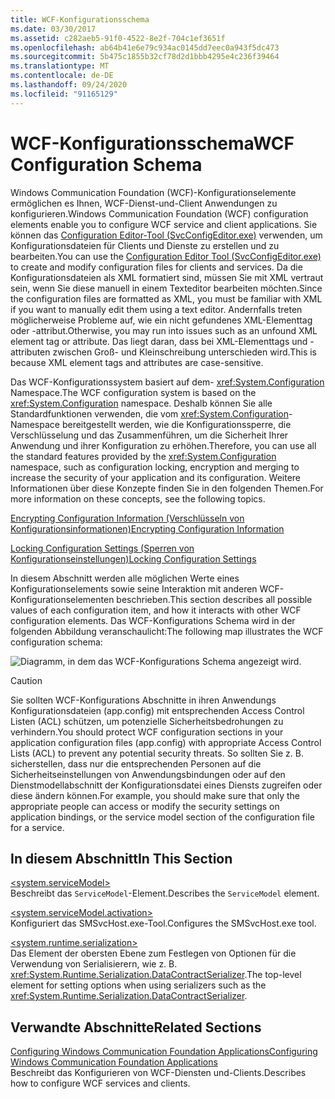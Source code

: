```yaml
---
title: WCF-Konfigurationsschema
ms.date: 03/30/2017
ms.assetid: c282aeb5-91f0-4522-8e2f-704c1ef3651f
ms.openlocfilehash: ab64b41e6e79c934ac0145dd7eec0a943f5dc473
ms.sourcegitcommit: 5b475c1855b32cf78d2d1bbb4295e4c236f39464
ms.translationtype: MT
ms.contentlocale: de-DE
ms.lasthandoff: 09/24/2020
ms.locfileid: "91165129"
---
```

# <a name="wcf-configuration-schema"></a><span data-ttu-id="05c21-102">WCF-Konfigurationsschema</span><span class="sxs-lookup"><span data-stu-id="05c21-102">WCF Configuration Schema</span></span>

<span data-ttu-id="05c21-103">Windows Communication Foundation (WCF)-Konfigurationselemente ermöglichen es Ihnen, WCF-Dienst-und-Client Anwendungen zu konfigurieren.</span><span class="sxs-lookup"><span data-stu-id="05c21-103">Windows Communication Foundation (WCF) configuration elements enable you to configure WCF service and client applications.</span></span> <span data-ttu-id="05c21-104">Sie können das [Configuration Editor-Tool (SvcConfigEditor.exe)](../../../wcf/configuration-editor-tool-svcconfigeditor-exe.md) verwenden, um Konfigurationsdateien für Clients und Dienste zu erstellen und zu bearbeiten.</span><span class="sxs-lookup"><span data-stu-id="05c21-104">You can use the [Configuration Editor Tool (SvcConfigEditor.exe)](../../../wcf/configuration-editor-tool-svcconfigeditor-exe.md) to create and modify configuration files for clients and services.</span></span> <span data-ttu-id="05c21-105">Da die Konfigurationsdateien als XML formatiert sind, müssen Sie mit XML vertraut sein, wenn Sie diese manuell in einem Texteditor bearbeiten möchten.</span><span class="sxs-lookup"><span data-stu-id="05c21-105">Since the configuration files are formatted as XML, you must be familiar with XML if you want to manually edit them using a text editor.</span></span> <span data-ttu-id="05c21-106">Andernfalls treten möglicherweise Probleme auf, wie ein nicht gefundenes XML-Elementtag oder -attribut.</span><span class="sxs-lookup"><span data-stu-id="05c21-106">Otherwise, you may run into issues such as an unfound XML element tag or attribute.</span></span> <span data-ttu-id="05c21-107">Das liegt daran, dass bei XML-Elementtags und -attributen zwischen Groß- und Kleinschreibung unterschieden wird.</span><span class="sxs-lookup"><span data-stu-id="05c21-107">This is because XML element tags and attributes are case-sensitive.</span></span>  
  
 <span data-ttu-id="05c21-108">Das WCF-Konfigurationssystem basiert auf dem- <xref:System.Configuration> Namespace.</span><span class="sxs-lookup"><span data-stu-id="05c21-108">The WCF configuration system is based on the <xref:System.Configuration> namespace.</span></span> <span data-ttu-id="05c21-109">Deshalb können Sie alle Standardfunktionen verwenden, die vom <xref:System.Configuration>-Namespace bereitgestellt werden, wie die Konfigurationssperre, die Verschlüsselung und das Zusammenführen, um die Sicherheit Ihrer Anwendung und ihrer Konfiguration zu erhöhen.</span><span class="sxs-lookup"><span data-stu-id="05c21-109">Therefore, you can use all the standard features provided by the <xref:System.Configuration> namespace, such as configuration locking, encryption and merging to increase the security of your application and its configuration.</span></span> <span data-ttu-id="05c21-110">Weitere Informationen über diese Konzepte finden Sie in den folgenden Themen.</span><span class="sxs-lookup"><span data-stu-id="05c21-110">For more information on these concepts, see the following topics.</span></span>  
  
 <span data-ttu-id="05c21-111">[Encrypting Configuration Information (Verschlüsseln von Konfigurationsinformationen)](/previous-versions/aspnet/53tyfkaw(v=vs.100))</span><span class="sxs-lookup"><span data-stu-id="05c21-111">[Encrypting Configuration Information](/previous-versions/aspnet/53tyfkaw(v=vs.100))</span></span>  
  
 <span data-ttu-id="05c21-112">[Locking Configuration Settings (Sperren von Konfigurationseinstellungen)](/previous-versions/aspnet/55th21y4(v=vs.100))</span><span class="sxs-lookup"><span data-stu-id="05c21-112">[Locking Configuration Settings](/previous-versions/aspnet/55th21y4(v=vs.100))</span></span>  
  
 <span data-ttu-id="05c21-113">In diesem Abschnitt werden alle möglichen Werte eines Konfigurationselements sowie seine Interaktion mit anderen WCF-Konfigurationselementen beschrieben.</span><span class="sxs-lookup"><span data-stu-id="05c21-113">This section describes all possible values of each configuration item, and how it interacts with other WCF configuration elements.</span></span> <span data-ttu-id="05c21-114">Das WCF-Konfigurations Schema wird in der folgenden Abbildung veranschaulicht:</span><span class="sxs-lookup"><span data-stu-id="05c21-114">The following map illustrates the WCF configuration schema:</span></span>  
  
 ![Diagramm, in dem das WCF-Konfigurations Schema angezeigt wird.](./media/index/windows-communication-foundation-configuration-schema.gif)  
  
> [!CAUTION]
> <span data-ttu-id="05c21-116">Sie sollten WCF-Konfigurations Abschnitte in ihren Anwendungs Konfigurationsdateien (app.config) mit entsprechenden Access Control Listen (ACL) schützen, um potenzielle Sicherheitsbedrohungen zu verhindern.</span><span class="sxs-lookup"><span data-stu-id="05c21-116">You should protect WCF configuration sections in your application configuration files (app.config) with appropriate Access Control Lists (ACL) to prevent any potential security threats.</span></span>  <span data-ttu-id="05c21-117">So sollten Sie z.&#160;B. sicherstellen, dass nur die entsprechenden Personen auf die Sicherheitseinstellungen von Anwendungsbindungen oder auf den Dienstmodellabschnitt der Konfigurationsdatei eines Diensts zugreifen oder diese ändern können.</span><span class="sxs-lookup"><span data-stu-id="05c21-117">For example, you should make sure that only the appropriate people can access or modify the security settings on application bindings, or the service model section of the configuration file for a service.</span></span>  
  
## <a name="in-this-section"></a><span data-ttu-id="05c21-118">In diesem Abschnitt</span><span class="sxs-lookup"><span data-stu-id="05c21-118">In This Section</span></span>  

 [\<system.serviceModel>](system-servicemodel.md)  
 <span data-ttu-id="05c21-119">Beschreibt das `ServiceModel`-Element.</span><span class="sxs-lookup"><span data-stu-id="05c21-119">Describes the `ServiceModel` element.</span></span>  
  
 [\<system.serviceModel.activation>](system-servicemodel-activation.md)  
 <span data-ttu-id="05c21-120">Konfiguriert das SMSvcHost.exe-Tool.</span><span class="sxs-lookup"><span data-stu-id="05c21-120">Configures the SMSvcHost.exe tool.</span></span>  
  
 [\<system.runtime.serialization>](system-runtime-serialization.md)  
 <span data-ttu-id="05c21-121">Das Element der obersten Ebene zum Festlegen von Optionen für die Verwendung von Serialisierern, wie z. B. <xref:System.Runtime.Serialization.DataContractSerializer>.</span><span class="sxs-lookup"><span data-stu-id="05c21-121">The top-level element for setting options when using serializers such as the <xref:System.Runtime.Serialization.DataContractSerializer>.</span></span>  
  
## <a name="related-sections"></a><span data-ttu-id="05c21-122">Verwandte Abschnitte</span><span class="sxs-lookup"><span data-stu-id="05c21-122">Related Sections</span></span>  

 [<span data-ttu-id="05c21-123">Configuring Windows Communication Foundation Applications</span><span class="sxs-lookup"><span data-stu-id="05c21-123">Configuring Windows Communication Foundation Applications</span></span>](../../../wcf/configuring-services.md)  
 <span data-ttu-id="05c21-124">Beschreibt das Konfigurieren von WCF-Diensten und-Clients.</span><span class="sxs-lookup"><span data-stu-id="05c21-124">Describes how to configure WCF services and clients.</span></span>
